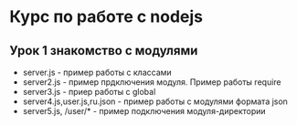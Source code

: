# Курс по работе с nodejs

## Урок 1 знакомство с модулями

* server.js - пример работы с классами 
* server2.js - пример прдключения модуля. Пример работы require 
* server3.js - приер работы с global
* server4.js,user.js,ru.json - пример работы с модулями формата json
* server5.js, /user/* - пример подключения модуля-директории